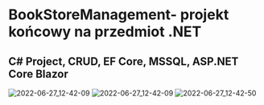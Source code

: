 # BookStoreManagement- projekt końcowy na przedmiot .NET
C# Project, CRUD, EF Core, MSSQL, ASP.NET Core Blazor
----

![2022-06-27_12-42-09](https://user-images.githubusercontent.com/58466544/175925081-00151c35-d0d0-49a1-8b0f-a249837b27bd.png)
![2022-06-27_12-42-09](https://user-images.githubusercontent.com/58466544/175925089-aac80ecc-2b9d-485b-81c9-b89547df8bfe.png)
![2022-06-27_12-42-50](https://user-images.githubusercontent.com/58466544/175925095-b1273cbe-06e6-4715-b9ca-bfa39db7da52.png)

